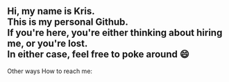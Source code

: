 Hi, my name is Kris.<br>
This is my personal Github.<br>
If you're here, you're either thinking about hiring me, or you're lost.<br>
In either case, feel free to poke around :smile:<br>
---
Other ways How to reach me:


<!---
GoLambParkKnot/GoLambParkKnot is a ✨ special ✨ repository because its `README.md` (this file) appears on your GitHub profile.
You can click the Preview link to take a look at your changes.
--->
